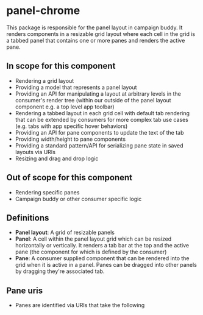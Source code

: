 # panel-chrome

This package is responsible for the panel layout in campaign buddy. It renders components in a resizable grid layout where each cell in the grid is a tabbed panel that contains one or more panes and renders the active pane.

## In scope for this component

- Rendering a grid layout
- Providing a model that represents a panel layout
- Providing an API for manipulating a layout at arbitrary levels in the consumer's render tree (within our outside of the panel layout component e.g. a top level app toolbar)
- Rendering a tabbed layout in each grid cell with default tab rendering that can be extended by consumers for more complex tab use cases (e.g. tabs with app specific hover behaviors)
- Providing an API for pane components to update the text of the tab
- Providing width/height to pane components
- Providing a standard pattern/API for serializing pane state in saved layouts via URIs
- Resizing and drag and drop logic

## Out of scope for this component

- Rendering specific panes
- Campaign buddy or other consumer specific logic

## Definitions

- **Panel layout**: A grid of resizable panels
- **Panel**: A cell within the panel layout grid which can be resized horizontally or vertically. It renders a tab bar at the top and the active pane (the component for which is defined by the consumer)
- **Pane**: A consumer supplied component that can be rendered into the grid when it is active in a panel. Panes can be dragged into other panels by dragging they're associated tab.

## Pane uris

- Panes are identified via URIs that take the following 
